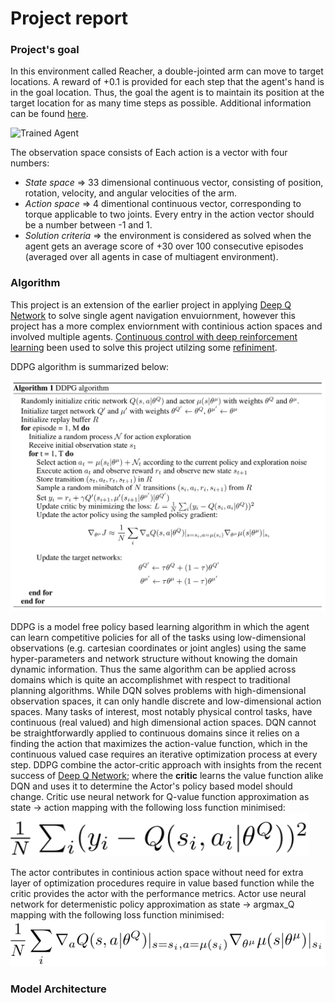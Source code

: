 [//]: # (Image References)

[image1]: https://github.com/sayandev/deep-reinforcement-learning/blob/master/p2_continuous-control/unity_reacher_ppo_agent.gif "Trained Agent"
[image2]: https://github.com/sayandev/deep-reinforcement-learning/blob/master/p2_continuous-control/score.png "Score"
[image3]: https://github.com/sayandev/deep-reinforcement-learning/blob/master/p2_continuous-control/ddpg_pseudo_algo.png "Pseudo Algo"
[image4]: https://github.com/sayandev/deep-reinforcement-learning/blob/master/p2_continuous-control/ddpg_critic_loss.png "ddpg_critic_loss"
[image5]: https://github.com/sayandev/deep-reinforcement-learning/blob/master/p2_continuous-control/ddpg_actor_loss.png "ddpg_actor_loss"

# Project report

### Project's goal

In this environment called Reacher, a double-jointed arm can move to target locations. A reward of +0.1 is provided for each step that the agent's hand is in the goal location. Thus, the goal the agent is to maintain its position at the target location for as many time steps as possible. Additional information can be found [here](https://github.com/Unity-Technologies/ml-agents/blob/master/docs/Learning-Environment-Examples.md#reacher).

![Trained Agent][image1]

The observation space consists of Each action is a vector with four numbers:

- *State space* => 33 dimensional continuous vector, consisting of position, rotation, velocity, and angular velocities of the arm.
- *Action space* => 4 dimentional continuous vector, corresponding to torque applicable to two joints. Every entry in the action vector should be a number between -1 and 1.
- *Solution criteria* => the environment is considered as solved when the agent gets an average score of +30 over 100 consecutive episodes (averaged over all agents in case of multiagent environment).


### Algorithm

This project is an extension of the earlier project in applying [Deep Q Network](https://storage.googleapis.com/deepmind-media/dqn/DQNNaturePaper.pdf) to solve single agent navigation envuiornment, however this project has a more complex enviornment with continious action spaces and involved multiple agents. [Continuous control with deep reinforcement learning](https://arxiv.org/abs/1509.02971) been used to solve this project utilzing some [refiniment](https://blogs.unity3d.com/2018/09/11/ml-agents-toolkit-v0-5-new-resources-for-ai-researchers-available-now/). 

DDPG algorithm is summarized below: 

![Pseudo Algo][image3]

DDPG is a model free policy based learning algorithm in which the agent can learn competitive policies for all of the tasks using low-dimensional observations (e.g. cartesian coordinates or joint angles) using the same hyper-parameters and network structure without knowing the domain dynamic information. Thus the same algorithm can be applied across domains which is quite an accomplishmet with respect to traditional planning algorithms. While DQN solves problems with high-dimensional observation spaces, it can only handle discrete and low-dimensional action spaces. Many tasks of interest, most notably physical control tasks, have continuous (real valued) and high dimensional action spaces. DQN cannot be straightforwardly applied to continuous domains since it relies on a finding the action that maximizes the action-value function, which in the continuous valued case requires an iterative optimization process at every step. DDPG combine the actor-critic approach with insights from the recent success of [Deep Q Network](https://www.cs.toronto.edu/~vmnih/docs/dqn.pdf); where the **critic** learns the value function alike DQN and uses it to determine the Actor's policy based model should change. Critic use neural network for Q-value function approximation as state -> action mapping with the following loss function minimised:
![ddpg_critic_loss][image4]

The actor contributes in continious action space without need for extra layer of optimization procedures require in value based function while the critic provides the actor with the performance metrics. Actor use neural network for determenistic policy approximation as state -> argmax_Q mapping with the following loss function minimised:
![ddpg_actor_loss][image5]


### Model Architecture

